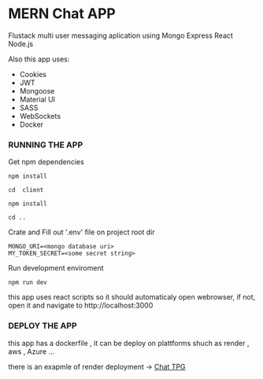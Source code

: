 # MERN Chat APP

Flustack multi user messaging aplication using Mongo Express React Node.js 

Also this app uses:
- Cookies
- JWT
- Mongoose
- Material UI
- SASS
- WebSockets
- Docker

### RUNNING THE APP 

Get npm dependencies
```
npm install

cd  client 

npm install 

cd ..

```

Crate and Fill out '.env' file on project root dir

```
MONGO_URI=<mongo database uri>
MY_TOKEN_SECRET=<some secret string>
```

Run development enviroment
```
npm run dev

```

this app uses react scripts so it should automaticaly open webrowser, if not, open it and navigate to http://localhost:3000

### DEPLOY THE APP

this app has a dockerfile , it can be deploy on plattforms shuch as render , aws , Azure ...

there is an exapmle of render deployment -> [Chat TPG](https://chat-tpg.onrender.com)